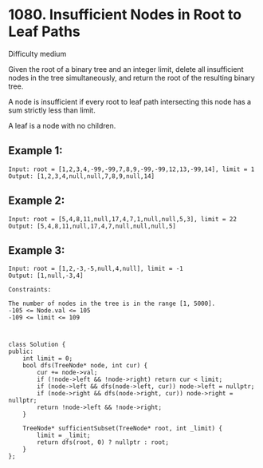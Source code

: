 # 1080. Insufficient Nodes in Root to Leaf Paths
Difficulty medium

Given the root of a binary tree and an integer limit, delete all insufficient nodes in the tree simultaneously, and return the root of the resulting binary tree.

A node is insufficient if every root to leaf path intersecting this node has a sum strictly less than limit.

A leaf is a node with no children.


## Example 1:
```
Input: root = [1,2,3,4,-99,-99,7,8,9,-99,-99,12,13,-99,14], limit = 1
Output: [1,2,3,4,null,null,7,8,9,null,14]
```


## Example 2:
```
Input: root = [5,4,8,11,null,17,4,7,1,null,null,5,3], limit = 22
Output: [5,4,8,11,null,17,4,7,null,null,null,5]
```


## Example 3:
```
Input: root = [1,2,-3,-5,null,4,null], limit = -1
Output: [1,null,-3,4]
```


```
Constraints:

The number of nodes in the tree is in the range [1, 5000].
-105 <= Node.val <= 105
-109 <= limit <= 109
```


#
```
class Solution {
public:
    int limit = 0;
    bool dfs(TreeNode* node, int cur) {
        cur += node->val;
        if (!node->left && !node->right) return cur < limit;
        if (node->left && dfs(node->left, cur)) node->left = nullptr;
        if (node->right && dfs(node->right, cur)) node->right = nullptr;
        return !node->left && !node->right;
    }

    TreeNode* sufficientSubset(TreeNode* root, int _limit) {
        limit = _limit;
        return dfs(root, 0) ? nullptr : root;
    }
};
```